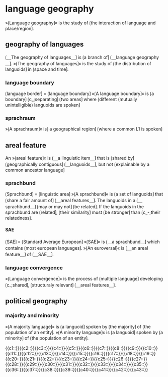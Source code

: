 # language geography

»⟮Language geography⟯« is the study of ⟮the interaction of language and place/region⟯.

## geography of languages

⟮＿The geography of languages＿⟯ is ⟮a branch of⟯ ⟮＿language geography＿⟯.
»⟮The geography of languages⟯« is the study of ⟮the distribution of languoids⟯ in ⟮space and time⟯.

### language boundary

⟮language border⟯ = ⟮language boundary⟯
»⟮A language boundary⟯« is ⟮a boundary⟯ ⟮c_;separating⟯ ⟮two areas⟯ where ⟮different (mutually unintelligible) languoids are spoken⟯

### sprachraum

»⟮A sprachraum⟯« is⟮ a geographical region⟯ ⟮where a common L1 is spoken⟯

## areal feature

An »⟮areal feature⟯« is ⟮＿a linguistic item＿⟯ that is ⟮shared by⟯ ⟮geographically contiguous⟯ ⟮＿languoids＿⟯, but not ⟮explainable by a common ancestor language⟯

### sprachbund

⟮Sprachbund⟯ = ⟮linguistic area⟯
»⟮A sprachbund⟯« is ⟮a set of languoids⟯ that ⟮share a fair amount of⟯ ⟮＿areal features＿⟯.
The languoids in a ⟮＿sprachbund＿⟯ ⟮may or may not⟯ ⟮be related⟯.
If the languoids in the sprachbund are ⟮related⟯, ⟮their similarity⟯ must ⟮be stronger⟯ than ⟮c_-;their relatedness⟯.

#### SAE

⟮SAE⟯ = ⟮Standard Average European⟯
»⟮SAE⟯« is ⟮＿a sprachbund＿⟯ which contains ⟮most european languages⟯.
»⟮An euroversal⟯« is ⟮＿an areal feature＿⟯ of ⟮＿SAE＿⟯.

### language convergence

»⟮Language convergence⟯« is the process of ⟮multiple language⟯ developing ⟮c_;shared⟯, ⟮structuraly relevant⟯ ⟮＿areal features＿⟯.

## political geography

### majority and minority

»⟮A majority language⟯« is ⟮a languoid⟯ spoken by ⟮the majority⟯ of ⟮the population of an entity⟯.
»⟮A minority language⟯« is ⟮a languoid⟯ spoken by ⟮a minority⟯ of ⟮the population of an entity⟯.

<span class="cloze-dump">{{c1::}}{{c2::}}{{c3::}}{{c4::}}{{c5::}}{{c6::}}{{c7::}}{{c8::}}{{c9::}}{{c10::}}{{c11::}}{{c12::}}{{c13::}}{{c14::}}{{c15::}}{{c16::}}{{c17::}}{{c18::}}{{c19::}}{{c20::}}{{c21::}}{{c22::}}{{c23::}}{{c24::}}{{c25::}}{{c26::}}{{c27::}}{{c28::}}{{c29::}}{{c30::}}{{c31::}}{{c32::}}{{c33::}}{{c34::}}{{c35::}}{{c36::}}{{c37::}}{{c38::}}{{c39::}}{{c40::}}{{c41::}}{{c42::}}{{c43::}}</span>